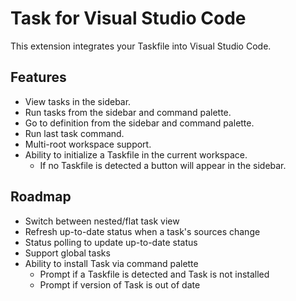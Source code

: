 # Task for Visual Studio Code

This extension integrates your Taskfile into Visual Studio Code.

## Features

- View tasks in the sidebar.
- Run tasks from the sidebar and command palette.
- Go to definition from the sidebar and command palette.
- Run last task command.
- Multi-root workspace support.
- Ability to initialize a Taskfile in the current workspace.
  - If no Taskfile is detected a button will appear in the sidebar.

## Roadmap

- Switch between nested/flat task view
- Refresh up-to-date status when a task's sources change
- Status polling to update up-to-date status
- Support global tasks
- Ability to install Task via command palette
  - Prompt if a Taskfile is detected and Task is not installed
  - Prompt if version of Task is out of date
